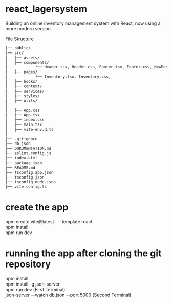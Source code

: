 # react_lagersystem
Building an online inventory management system with React, now using a more modern version.

File Structure
```bash
│── public/
│── src/
│   ├── assets/
│   ├── components/
│            └── Header.tsx, Header.css, Footer.tsx, Footer.css, NewMedicineForm.tsx
│   ├── pages/
│            └── Inventory.tsx, Inventory.css,
│   ├── hooks/
│   ├── context/
│   ├── services/
│   ├── styles/
│   ├── utils/
│
│   ├── App.css
│   ├── App.tsx
│   ├── index.css
│   ├── main.tsx
│   ├── vite-env.d.ts
│
├── .gitignore
├── db.json
├── DOKUMENTATION.md
├── eslint.config.js
├── index.html
├── package.json
├── README.md
├── tsconfig.app.json
├── tsconfig.json
├── tsconfig.node.json
├── vite.config.ts


```




# create the app
npm create vite@latest . --template react <br>
npm install <br>
npm run dev

# running the app after cloning the git repository
npm install <br>
npm install -g json-server <br>
npm run dev (First Terminal)<br>
json-server --watch db.json --port 5000 (Second Terminal)
